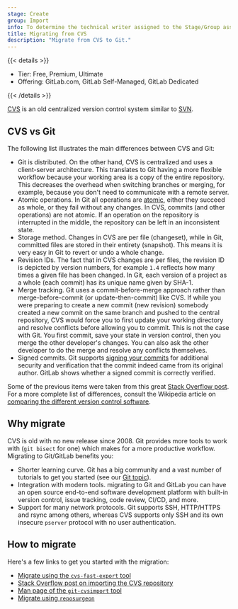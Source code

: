 ```yaml
---
stage: Create
group: Import
info: To determine the technical writer assigned to the Stage/Group associated with this page, see https://handbook.gitlab.com/handbook/product/ux/technical-writing/#assignments
title: Migrating from CVS
description: "Migrate from CVS to Git."
---
```


{{< details >}}

- Tier: Free, Premium, Ultimate
- Offering: GitLab.com, GitLab Self-Managed, GitLab Dedicated

{{< /details >}}

[CVS](https://savannah.nongnu.org/projects/cvs) is an old centralized version
control system similar to [SVN](https://subversion.apache.org/).

## CVS vs Git

The following list illustrates the main differences between CVS and Git:

- Git is distributed. On the other hand, CVS is centralized and uses a client-server
  architecture. This translates to Git having a more flexible workflow because
  your working area is a copy of the entire repository. This decreases the
  overhead when switching branches or merging, for example, because you don't need to communicate with a remote server.
- Atomic operations. In Git all operations are
  [atomic](https://en.wikipedia.org/wiki/Atomic_commit), either they succeed as
  whole, or they fail without any changes. In CVS, commits (and other operations)
  are not atomic. If an operation on the repository is interrupted in the middle,
  the repository can be left in an inconsistent state.
- Storage method. Changes in CVS are per file (changeset), while in Git,
  committed files are stored in their entirety (snapshot). This means it is
  very easy in Git to revert or undo a whole change.
- Revision IDs. The fact that in CVS changes are per files, the revision ID
  is depicted by version numbers, for example `1.4` reflects how many times a
  given file has been changed. In Git, each version of a project as a whole
  (each commit) has its unique name given by SHA-1.
- Merge tracking. Git uses a commit-before-merge approach rather than
  merge-before-commit (or update-then-commit) like CVS. If while you were
  preparing to create a new commit (new revision) somebody created a
  new commit on the same branch and pushed to the central repository, CVS would
  force you to first update your working directory and resolve conflicts before
  allowing you to commit. This is not the case with Git. You first commit, save
  your state in version control, then you merge the other developer's changes.
  You can also ask the other developer to do the merge and resolve any conflicts
  themselves.
- Signed commits. Git supports
  [signing your commits](../repository/signed_commits/_index.md) for additional
  security and verification that the commit indeed came from its original author.
  GitLab shows whether a signed commit is correctly verified.

Some of the previous items were taken from this great
[Stack Overflow post](https://stackoverflow.com/a/824241/974710). For a more
complete list of differences, consult the
Wikipedia article on [comparing the different version control software](https://en.wikipedia.org/wiki/Comparison_of_version_control_software).

## Why migrate

CVS is old with no new release since 2008. Git provides more tools to work
with (`git bisect` for one) which makes for a more productive workflow.
Migrating to Git/GitLab benefits you:

- Shorter learning curve. Git has a big community and a vast number of
  tutorials to get you started (see our [Git topic](../../../topics/git/_index.md)).
- Integration with modern tools. migrating to Git and GitLab you can have
  an open source end-to-end software development platform with built-in version
  control, issue tracking, code review, CI/CD, and more.
- Support for many network protocols. Git supports SSH, HTTP/HTTPS and rsync
  among others, whereas CVS supports only SSH and its own insecure `pserver`
  protocol with no user authentication.

## How to migrate

Here's a few links to get you started with the migration:

- [Migrate using the `cvs-fast-export` tool](https://gitlab.com/esr/cvs-fast-export)
- [Stack Overflow post on importing the CVS repository](https://stackoverflow.com/a/11490134/974710)
- [Man page of the `git-cvsimport` tool](https://mirrors.edge.kernel.org/pub/software/scm/git/docs/git-cvsimport.html)
- [Migrate using `reposurgeon`](http://www.catb.org/~esr/reposurgeon/repository-editing.html#conversion)
